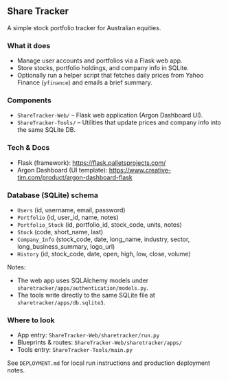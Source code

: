 ## Share Tracker

A simple stock portfolio tracker for Australian equities.

### What it does
- Manage user accounts and portfolios via a Flask web app.
- Store stocks, portfolio holdings, and company info in SQLite.
- Optionally run a helper script that fetches daily prices from Yahoo Finance (`yfinance`) and emails a brief summary.

### Components
- `ShareTracker-Web/` – Flask web application (Argon Dashboard UI).
- `ShareTracker-Tools/` – Utilities that update prices and company info into the same SQLite DB.

### Tech & Docs
- Flask (framework): https://flask.palletsprojects.com/
- Argon Dashboard (UI template): https://www.creative-tim.com/product/argon-dashboard-flask

### Database (SQLite) schema
- `Users` (id, username, email, password)
- `Portfolio` (id, user_id, name, notes)
- `Portfolio_Stock` (id, portfolio_id, stock_code, units, notes)
- `Stock` (code, short_name, last)
- `Company_Info` (stock_code, date, long_name, industry, sector, long_business_summary, logo_url)
- `History` (id, stock_code, date, open, high, low, close, volume)

Notes:
- The web app uses SQLAlchemy models under `sharetracker/apps/authentication/models.py`.
- The tools write directly to the same SQLite file at `sharetracker/apps/db.sqlite3`.

### Where to look
- App entry: `ShareTracker-Web/sharetracker/run.py`
- Blueprints & routes: `ShareTracker-Web/sharetracker/apps/`
- Tools entry: `ShareTracker-Tools/main.py`

See `DEPLOYMENT.md` for local run instructions and production deployment notes.
